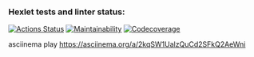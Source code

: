 ### Hexlet tests and linter status:
[![Actions Status](https://github.com/esonegin/java-project-lvl2/workflows/hexlet-check/badge.svg)](https://github.com/esonegin/java-project-lvl2/actions)
[![Maintainability](https://api.codeclimate.com/v1/badges/5bd797253e9734c79e05/maintainability)](https://codeclimate.com/github/esonegin/java-project-lvl2/maintainability)
[![Codecoverage](https://api.codeclimate.com/v1/badges/a99a88d28ad37a79dbf6/test_coverage)](https://codeclimate.com/github/esonegin/java-project-lvl2/codeclimate-action)

asciinema play https://asciinema.org/a/2kqSW1UalzQuCd2SFkQ2AeWni
